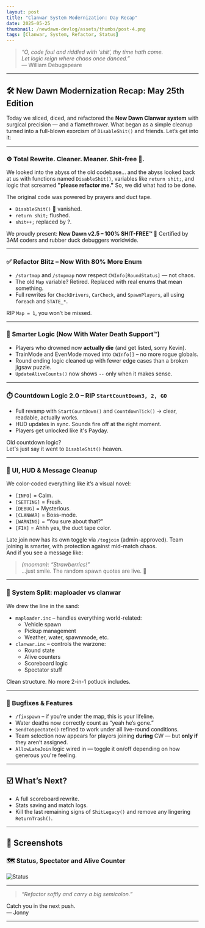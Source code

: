 ```yaml
---
layout: post
title: "Clanwar System Modernization: Day Recap"
date: 2025-05-25
thumbnail: /newdawn-devlog/assets/thumbs/post-4.png
tags: [Clanwar, System, Refactor, Status]
---
```


> *“O, code foul and riddled with ‘shit’, thy time hath come.  
> Let logic reign where chaos once danced.”*  
> — William Debugspeare

---

## 🛠️ New Dawn Modernization Recap: May 25th Edition

Today we sliced, diced, and refactored the **New Dawn Clanwar system** with surgical precision — and a flamethrower. What began as a simple cleanup turned into a full-blown exorcism of `DisableShit()` and friends. Let’s get into it:

---

### ⚙️ Total Rewrite. Cleaner. Meaner. Shit-free 💩.
We looked into the abyss of the old codebase... and the abyss looked back at us with functions named `DisableShit()`, variables like `return shit;`, and logic that screamed **"please refactor me."**
So, we did what had to be done.

The original code was powered by prayers and duct tape.  
- `DisableShit()` 🤨 vanished.
- `return shit;` flushed.
- `shit++;` replaced by ?.

We proudly present: **New Dawn v2.5 – 100% SHIT-FREE™** 🧻 
Certified by 3AM coders and rubber duck debuggers worldwide.

---

### ✅ Refactor Blitz – Now With 80% More Enum

- `/startmap` and `/stopmap` now respect `CWInfo[RoundStatus]` — not chaos.
- The old `Map` variable? Retired. Replaced with real enums that mean something.
- Full rewrites for `CheckDrivers`, `CarCheck`, and `SpawnPlayers`, all using `foreach` and `STATE_*`.

RIP `Map = 1`, you won’t be missed.

---

### 🧠 Smarter Logic (Now With Water Death Support™)

- Players who drowned now **actually die** (and get listed, sorry Kevin).
- TrainMode and EvenMode moved into `CWInfo[]` – no more rogue globals.
- Round ending logic cleaned up with fewer edge cases than a broken jigsaw puzzle.
- `UpdateAliveCounts()` now shows `--` only when it makes sense.

---

### ⏱️ Countdown Logic 2.0 – RIP `StartCountDown3, 2, GO`

- Full revamp with `StartCountDown()` and `CountdownTick()` → clear, readable, actually works.
- HUD updates in sync. Sounds fire off at the right moment.
- Players get unlocked like it's Payday.

Old countdown logic?  
Let's just say it went to `DisableShit()` heaven.

---

### 🎨 UI, HUD & Message Cleanup

We color-coded everything like it’s a visual novel:
- `[INFO]` = Calm.
- `[SETTING]` = Fresh.
- `[DEBUG]` = Mysterious.
- `[CLANWAR]` = Boss-mode.
- `[WARNING]` = “You sure about that?”
- `[FIX]` = Ahhh yes, the duct tape color.

Late join now has its own toggle via `/togjoin` (admin-approved).
Team joining is smarter, with protection against mid-match chaos.  
And if you see a message like:  
> *(mooman): “Strawberries!”*  
…just smile. The random spawn quotes are live. 👀

---

### 🧱 System Split: maploader vs clanwar

We drew the line in the sand:

- `maploader.inc` – handles everything world-related:
  - Vehicle spawn
  - Pickup management
  - Weather, water, spawnmode, etc.
- `clanwar.inc` – controls the warzone:
  - Round state
  - Alive counters
  - Scoreboard logic
  - Spectator stuff

Clean structure. No more 2-in-1 potluck includes.

---

### 🧯 Bugfixes & Features

- `/fixspawn` – if you’re under the map, this is your lifeline.
- Water deaths now correctly count as “yeah he’s gone.”
- `SendToSpectate()` refined to work under all live-round conditions.
- Team selection now appears for players joining **during** CW — but **only if** they aren’t assigned.
- `AllowLateJoin` logic wired in — toggle it on/off depending on how generous you're feeling.

---

## ☑️ What’s Next?

- A full scoreboard rewrite.
- Stats saving and match logs.
- Kill the last remaining signs of `ShitLegacy()` and remove any lingering `ReturnTrash()`.

---

## 📸 Screenshots

### 🗺️ Status, Spectator and Alive Counter

![Status](https://ftw-shokz.github.io/newdawn-devlog/assets/status.png)

---

> *“Refactor softly and carry a big semicolon.”*

Catch you in the next push.  
— Jonny

---
